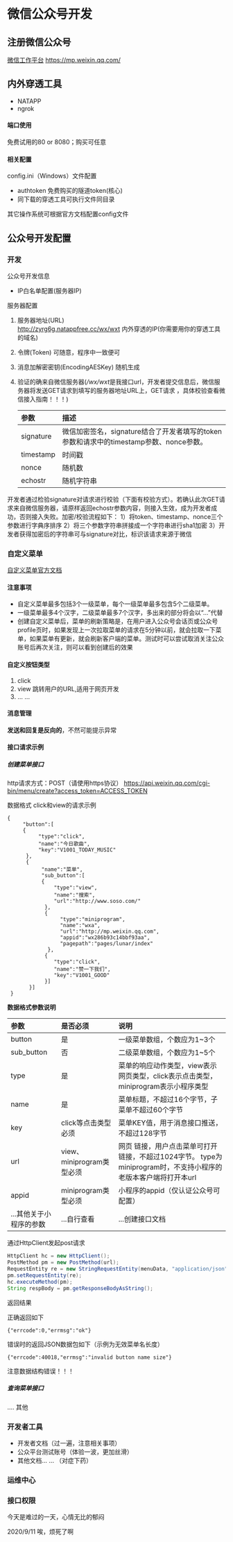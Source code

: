# 微信公众号开发

## 注册微信公众号

[微信工作平台](https://mp.weixin.qq.com/) <https://mp.weixin.qq.com/>

## 内外穿透工具
* NATAPP
* ngrok  

#### 端口使用  
免费试用的80 or 8080；购买可任意
#### 相关配置
 config.ini（Windows）文件配置
* authtoken  免费购买的隧道token(核心)
* 同下载的穿透工具可执行文件同目录

其它操作系统可根据官方文档配置config文件


## 公众号开发配置
### 开发
公众号开发信息
* IP白名单配置(服务器IP)

服务器配置
1. 服务器地址(URL)  
  <http://zyrg6g.natappfree.cc/wx/wxt>  内外穿透的IP(你需要用你的穿透工具的域名)
2. 令牌(Token) 可随意，程序中一致便可
3. 消息加解密密钥(EncodingAESKey) 随机生成

4. 验证的确来自微信服务器(*/wx/wxt*是我接口url，开发者提交信息后，微信服务器将发送GET请求到填写的服务器地址URL上，GET请求
，具体校验查看微信接入指南！！！)

    | 参数 | 描述 |
    | :---- | :---- |
    | signature | 微信加密签名，signature结合了开发者填写的token参数和请求中的timestamp参数、nonce参数。 |
    | timestamp | 时间戳 |
    | nonce | 随机数 |
    | echostr | 随机字符串 |

开发者通过检验signature对请求进行校验（下面有校验方式）。若确认此次GET请求来自微信服务器，请原样返回echostr参数内容，则接入生效，成为开发者成功，否则接入失败。加密/校验流程如下：
    1）将token、timestamp、nonce三个参数进行字典序排序 2）将三个参数字符串拼接成一个字符串进行sha1加密 3）开发者获得加密后的字符串可与signature对比，标识该请求来源于微信

### 自定义菜单
[自定义菜单官方文档](https://developers.weixin.qq.com/doc/offiaccount/Custom_Menus/Creating_Custom-Defined_Menu.html)

#### 注意事项

* 自定义菜单最多包括3个一级菜单，每个一级菜单最多包含5个二级菜单。
* 一级菜单最多4个汉字，二级菜单最多7个汉字，多出来的部分将会以“...”代替
* 创建自定义菜单后，菜单的刷新策略是，在用户进入公众号会话页或公众号profile页时，如果发现上一次拉取菜单的请求在5分钟以前，就会拉取一下菜单，如果菜单有更新，就会刷新客户端的菜单。测试时可以尝试取消关注公众账号后再次关注，则可以看到创建后的效果

#### 自定义按钮类型

1. click 
2. view  跳转用户的URL,适用于网页开发
3. ... ...

#### 消息管理

**发送和回复是反向的**，不然可能提示异常


#### 接口请求示例

##### 创建菜单接口 

http请求方式：POST（请使用https协议）
<https://api.weixin.qq.com/cgi-bin/menu/create?access_token=ACCESS_TOKEN>

数据格式 click和view的请求示例
```
{
     "button":[
     {	
          "type":"click",
          "name":"今日歌曲",
          "key":"V1001_TODAY_MUSIC"
      },
      {
           "name":"菜单",
           "sub_button":[
           {	
               "type":"view",
               "name":"搜索",
               "url":"http://www.soso.com/"
            },
            {
                 "type":"miniprogram",
                 "name":"wxa",
                 "url":"http://mp.weixin.qq.com",
                 "appid":"wx286b93c14bbf93aa",
                 "pagepath":"pages/lunar/index"
             },
            {
               "type":"click",
               "name":"赞一下我们",
               "key":"V1001_GOOD"
            }]
       }]
 }  
```

**数据格式参数说明**

| 参数 | 是否必须 | 说明 | 
| :---- | :---- | :----|
| button| 是 | 一级菜单数组，个数应为1~3个 |
| sub_button | 否 | 二级菜单数组，个数应为1~5个|
| type | 是  | 菜单的响应动作类型，view表示网页类型，click表示点击类型，miniprogram表示小程序类型|
| name | 是 | 菜单标题，不超过16个字节，子菜单不超过60个字节|
| key | click等点击类型必须 | 菜单KEY值，用于消息接口推送，不超过128字节|
| url | view、miniprogram类型必须 | 网页 链接，用户点击菜单可打开链接，不超过1024字节。 type为miniprogram时，不支持小程序的老版本客户端将打开本url|
| appid | miniprogram类型必须 | 小程序的appid（仅认证公众号可配置）|
| ...其他关于小程序的参数 | ...自行查看 | ...创建接口文档 |

通过HttpClient发起post请求
```java
HttpClient hc = new HttpClient();
PostMethod pm = new PostMethod(url);
RequestEntity re = new StringRequestEntity(menuData, "application/json", "UTF-8");
pm.setRequestEntity(re);
hc.executeMethod(pm);
String respBody = pm.getResponseBodyAsString();
```
返回结果

正确返回如下 
 
    {"errcode":0,"errmsg":"ok"}

错误时的返回JSON数据包如下（示例为无效菜单名长度）

    {"errcode":40018,"errmsg":"invalid button name size"}

注意数据结构错误！！！

 ##### 查询菜单接口
 
 .... 其他
 
 
  
 
### 开发者工具
* 开发者文档（过一遍，注意相关事项）
* 公众平台测试账号（体验一波，更加丝滑）
* 其他文档... ... （对症下药）

### 运维中心


### 接口权限
  
今天是难过的一天，心情无比的郁闷
 
2020/9/11 唉，烦死了啊